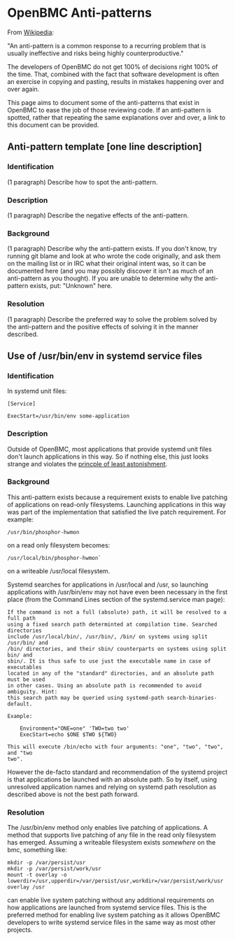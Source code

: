 # OpenBMC Anti-patterns

From [Wikipedia](https://en.wikipedia.org/wiki/Anti-pattern):


"An anti-pattern is a common response to a recurring problem that is usually
ineffective and risks being highly counterproductive."


The developers of OpenBMC do not get 100% of decisions right 100% of the time.
That, combined with the fact that software development is often an exercise in
copying and pasting, results in mistakes happening over and over again.


This page aims to document some of the anti-patterns that exist in OpenBMC to
ease the job of those reviewing code.  If an anti-pattern is spotted, rather
that repeating the same explanations over and over, a link to this document can
be provided.


<!-- begin copy/paste on next line -->

## Anti-pattern template [one line description]

### Identification
(1 paragraph) Describe how to spot the anti-pattern.

### Description
(1 paragraph) Describe the negative effects of the anti-pattern.

### Background
(1 paragraph) Describe why the anti-pattern exists.  If you don't know, try
running git blame and look at who wrote the code originally, and ask them on the
mailing list or in IRC what their original intent was, so it can be documented
here (and you may possibly discover it isn't as much of an anti-pattern as you
thought).  If you are unable to determine why the anti-pattern exists, put:
"Unknown" here.

### Resolution
(1 paragraph) Describe the preferred way to solve the problem solved by the
anti-pattern and the positive effects of solving it in the manner described.

<!-- end copy/paste on previous line -->

## Use of /usr/bin/env in systemd service files

### Identification
In systemd unit files:
```
[Service]

ExecStart=/usr/bin/env some-application
```

### Description
Outside of OpenBMC, most applications that provide systemd unit files don't
launch applications in this way.  So if nothing else, this just looks strange
and violates the [princple of least
astonishment](https://en.wikipedia.org/wiki/Principle_of_least_astonishment).

### Background
This anti-pattern exists because a requirement exists to enable live patching of
applications on read-only filesystems.  Launching applications in this way was
part of the implementation that satisfied the live patch requirement.  For
example:

```
/usr/bin/phosphor-hwmon
```

on a read only filesystem becomes:

```
/usr/local/bin/phosphor-hwmon`
```

on a writeable /usr/local filesystem.

Systemd searches for applications in /usr/local and /usr, so launching
applications with /usr/bin/env may not have even been necessary in the first
place (from the Command Lines section of the systemd.service man page):
```
If the command is not a full (absolute) path, it will be resolved to a full path
using a fixed search path determinted at compilation time. Searched directories
include /usr/local/bin/, /usr/bin/, /bin/ on systems using split /usr/bin/ and
/bin/ directories, and their sbin/ counterparts on systems using split bin/ and
sbin/. It is thus safe to use just the executable name in case of executables
located in any of the "standard" directories, and an absolute path must be used
in other cases. Using an absolute path is recommended to avoid ambiguity. Hint:
this search path may be queried using systemd-path search-binaries-default.

Example:

    Environment="ONE=one" 'TWO=two two'
    ExecStart=echo $ONE $TWO ${TWO}

This will execute /bin/echo with four arguments: "one", "two", "two", and "two
two".
```
However the de-facto standard and recommendation of the systemd project is that
applications be launched with an absolute path.  So by itself, using unresolved
application names and relying on systemd path resolution as described above is
not the best path forward.


### Resolution
The /usr/bin/env method only enables live patching of applications.  A method
that supports live patching of any file in the read only filesystem has emerged.
Assuming a writeable filesystem exists _somewhere_ on the bmc, something like:

```
mkdir -p /var/persist/usr
mkdir -p /var/persist/work/usr
mount -t overlay -o lowerdir=/usr,upperdir=/var/persist/usr,workdir=/var/persist/work/usr overlay /usr
```
can enable live system patching without any additional requirements on how
applications are launched from systemd service files.  This is the preferred
method for enabling live system patching as it allows OpenBMC developers to
write systemd service files in the same way as most other projects.
